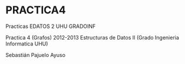 PRACTICA4
=========

Practicas EDATOS 2 UHU GRADOINF

Practica 4 (Grafos) 2012-2013 Estructuras de Datos II (Grado Ingenieria Informatica UHU)

Sebastián Pajuelo Ayuso
